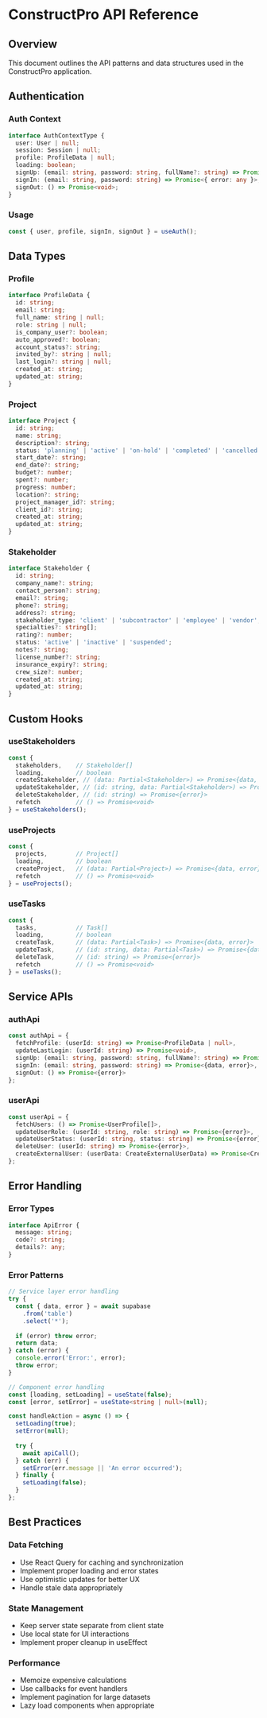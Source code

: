 
# ConstructPro API Reference

## Overview
This document outlines the API patterns and data structures used in the ConstructPro application.

## Authentication

### Auth Context
```typescript
interface AuthContextType {
  user: User | null;
  session: Session | null;
  profile: ProfileData | null;
  loading: boolean;
  signUp: (email: string, password: string, fullName?: string) => Promise<{ error: any }>;
  signIn: (email: string, password: string) => Promise<{ error: any }>;
  signOut: () => Promise<void>;
}
```

### Usage
```typescript
const { user, profile, signIn, signOut } = useAuth();
```

## Data Types

### Profile
```typescript
interface ProfileData {
  id: string;
  email: string;
  full_name: string | null;
  role: string | null;
  is_company_user?: boolean;
  auto_approved?: boolean;
  account_status?: string;
  invited_by?: string | null;
  last_login?: string | null;
  created_at: string;
  updated_at: string;
}
```

### Project
```typescript
interface Project {
  id: string;
  name: string;
  description?: string;
  status: 'planning' | 'active' | 'on-hold' | 'completed' | 'cancelled';
  start_date?: string;
  end_date?: string;
  budget?: number;
  spent?: number;
  progress: number;
  location?: string;
  project_manager_id?: string;
  client_id?: string;
  created_at: string;
  updated_at: string;
}
```

### Stakeholder
```typescript
interface Stakeholder {
  id: string;
  company_name?: string;
  contact_person?: string;
  email?: string;
  phone?: string;
  address?: string;
  stakeholder_type: 'client' | 'subcontractor' | 'employee' | 'vendor';
  specialties?: string[];
  rating?: number;
  status: 'active' | 'inactive' | 'suspended';
  notes?: string;
  license_number?: string;
  insurance_expiry?: string;
  crew_size?: number;
  created_at: string;
  updated_at: string;
}
```

## Custom Hooks

### useStakeholders
```typescript
const {
  stakeholders,    // Stakeholder[]
  loading,         // boolean
  createStakeholder, // (data: Partial<Stakeholder>) => Promise<{data, error}>
  updateStakeholder, // (id: string, data: Partial<Stakeholder>) => Promise<{data, error}>
  deleteStakeholder, // (id: string) => Promise<{error}>
  refetch          // () => Promise<void>
} = useStakeholders();
```

### useProjects
```typescript
const {
  projects,        // Project[]
  loading,         // boolean
  createProject,   // (data: Partial<Project>) => Promise<{data, error}>
  refetch          // () => Promise<void>
} = useProjects();
```

### useTasks
```typescript
const {
  tasks,           // Task[]
  loading,         // boolean
  createTask,      // (data: Partial<Task>) => Promise<{data, error}>
  updateTask,      // (id: string, data: Partial<Task>) => Promise<{data, error}>
  deleteTask,      // (id: string) => Promise<{error}>
  refetch          // () => Promise<void>
} = useTasks();
```

## Service APIs

### authApi
```typescript
const authApi = {
  fetchProfile: (userId: string) => Promise<ProfileData | null>,
  updateLastLogin: (userId: string) => Promise<void>,
  signUp: (email: string, password: string, fullName?: string) => Promise<{data, error}>,
  signIn: (email: string, password: string) => Promise<{data, error}>,
  signOut: () => Promise<{error}>
};
```

### userApi
```typescript
const userApi = {
  fetchUsers: () => Promise<UserProfile[]>,
  updateUserRole: (userId: string, role: string) => Promise<{error}>,
  updateUserStatus: (userId: string, status: string) => Promise<{error}>,
  deleteUser: (userId: string) => Promise<{error}>,
  createExternalUser: (userData: CreateExternalUserData) => Promise<CreateUserResult>
};
```

## Error Handling

### Error Types
```typescript
interface ApiError {
  message: string;
  code?: string;
  details?: any;
}
```

### Error Patterns
```typescript
// Service layer error handling
try {
  const { data, error } = await supabase
    .from('table')
    .select('*');
  
  if (error) throw error;
  return data;
} catch (error) {
  console.error('Error:', error);
  throw error;
}

// Component error handling
const [loading, setLoading] = useState(false);
const [error, setError] = useState<string | null>(null);

const handleAction = async () => {
  setLoading(true);
  setError(null);
  
  try {
    await apiCall();
  } catch (err) {
    setError(err.message || 'An error occurred');
  } finally {
    setLoading(false);
  }
};
```

## Best Practices

### Data Fetching
- Use React Query for caching and synchronization
- Implement proper loading and error states
- Use optimistic updates for better UX
- Handle stale data appropriately

### State Management
- Keep server state separate from client state
- Use local state for UI interactions
- Implement proper cleanup in useEffect

### Performance
- Memoize expensive calculations
- Use callbacks for event handlers
- Implement pagination for large datasets
- Lazy load components when appropriate
```
